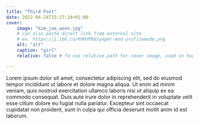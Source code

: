```yaml
---
title: "Third Post"
date: 2022-04-24T15:27:24+01:00
cover:
    image: "kim_jae_woon.jpg"
    # can also paste direct link from external site
    # ex. https://i.ibb.co/K0HVPBd/paper-mod-profilemode.png
    alt: "alt"
    caption: "girl"
    relative: false # To use relative path for cover image, used in hugo Page-bundles

---
```

Lorem ipsum dolor sit amet, consectetur adipiscing elit, sed do eiusmod tempor incididunt ut labore et dolore magna aliqua. Ut enim ad minim veniam, quis nostrud exercitation ullamco laboris nisi ut aliquip ex ea commodo consequat. Duis aute irure dolor in reprehenderit in voluptate velit esse cillum dolore eu fugiat nulla pariatur. Excepteur sint occaecat cupidatat non proident, sunt in culpa qui officia deserunt mollit anim id est laborum.

